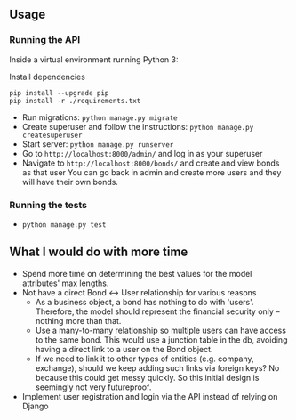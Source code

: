 ## Usage
### Running the API
Inside a virtual environment running Python 3:

Install dependencies
```
pip install --upgrade pip
pip install -r ./requirements.txt
```

*  Run migrations: `python manage.py migrate`
*  Create superuser and follow the instructions: `python manage.py createsuperuser`
*  Start server: `python manage.py runserver`
*  Go to `http://localhost:8000/admin/` and log in as your superuser
*  Navigate to  `http://localhost:8000/bonds/` and create and view bonds as that user
You can go back in admin and create more users and they will have their own bonds.

### Running the tests
- `python manage.py test`

## What I would do with more time
*  Spend more time on determining the best values for the model attributes' max lengths.
*  Not have a direct Bond <-> User relationship for various reasons
   * As a business object, a bond has nothing to do with 'users'. Therefore, the model should represent the financial security only – nothing more than that.
   * Use a many-to-many relationship so multiple users can have access to the same bond. This would use a junction table in the db, avoiding having a direct link to a user on the Bond object.
   * If we need to link it to other types of entities (e.g. company, exchange), should we keep adding such links via foreign keys? No because this could get messy quickly. So this initial design is seemingly not very futureproof.
*  Implement user registration and login via the API instead of relying on Django
